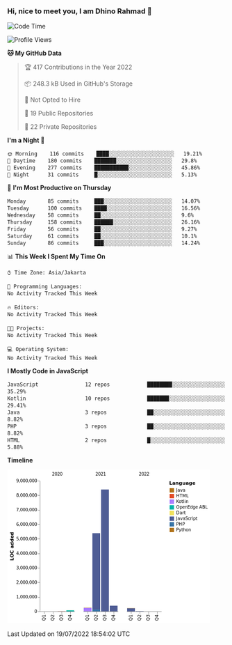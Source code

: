 ### Hi, nice to meet you, I am Dhino Rahmad 👋
<!--START_SECTION:waka-->
![Code Time](http://img.shields.io/badge/Code%20Time-0%20secs-blue)

![Profile Views](http://img.shields.io/badge/Profile%20Views-0-blue)

**🐱 My GitHub Data** 

> 🏆 417 Contributions in the Year 2022
 > 
> 📦 248.3 kB Used in GitHub's Storage 
 > 
> 🚫 Not Opted to Hire
 > 
> 📜 19 Public Repositories 
 > 
> 🔑 22 Private Repositories  
 > 
**I'm a Night 🦉** 

```text
🌞 Morning    116 commits    ████░░░░░░░░░░░░░░░░░░░░░   19.21% 
🌆 Daytime    180 commits    ███████░░░░░░░░░░░░░░░░░░   29.8% 
🌃 Evening    277 commits    ███████████░░░░░░░░░░░░░░   45.86% 
🌙 Night      31 commits     █░░░░░░░░░░░░░░░░░░░░░░░░   5.13%

```
📅 **I'm Most Productive on Thursday** 

```text
Monday       85 commits     ███░░░░░░░░░░░░░░░░░░░░░░   14.07% 
Tuesday      100 commits    ████░░░░░░░░░░░░░░░░░░░░░   16.56% 
Wednesday    58 commits     ██░░░░░░░░░░░░░░░░░░░░░░░   9.6% 
Thursday     158 commits    ██████░░░░░░░░░░░░░░░░░░░   26.16% 
Friday       56 commits     ██░░░░░░░░░░░░░░░░░░░░░░░   9.27% 
Saturday     61 commits     ██░░░░░░░░░░░░░░░░░░░░░░░   10.1% 
Sunday       86 commits     ███░░░░░░░░░░░░░░░░░░░░░░   14.24%

```


📊 **This Week I Spent My Time On** 

```text
⌚︎ Time Zone: Asia/Jakarta

💬 Programming Languages: 
No Activity Tracked This Week

🔥 Editors: 
No Activity Tracked This Week

🐱‍💻 Projects: 
No Activity Tracked This Week

💻 Operating System: 
No Activity Tracked This Week

```

**I Mostly Code in JavaScript** 

```text
JavaScript               12 repos            ████████░░░░░░░░░░░░░░░░░   35.29% 
Kotlin                   10 repos            ███████░░░░░░░░░░░░░░░░░░   29.41% 
Java                     3 repos             ██░░░░░░░░░░░░░░░░░░░░░░░   8.82% 
PHP                      3 repos             ██░░░░░░░░░░░░░░░░░░░░░░░   8.82% 
HTML                     2 repos             █░░░░░░░░░░░░░░░░░░░░░░░░   5.88%

```


**Timeline**

![Chart not found](https://raw.githubusercontent.com/Dhino12/Dhino12/master/charts/bar_graph.png) 


 Last Updated on 19/07/2022 18:54:02 UTC
<!--END_SECTION:waka-->
 
